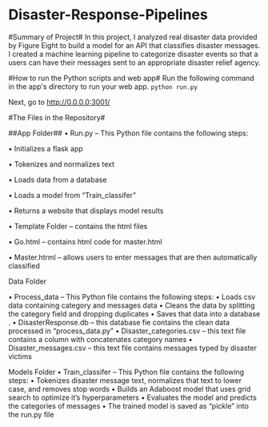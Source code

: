 # Disaster-Response-Pipelines


#Summary of Project#
In this project, I analyzed real disaster data provided by Figure Eight to build a model for an API that classifies disaster messages. I created a machine learning pipeline to categorize disaster events so that a users can have their messages sent to an appropriate disaster relief agency.


#How to run the Python scripts and web app#
Run the following command in the app's directory to run your web app.
    `python run.py`

Next, go to http://0.0.0.0:3001/

#The Files in the Repository#

##App Folder##
•	Run.py – This Python file contains the following steps: 

  •	Initializes a flask app
  
  •	Tokenizes and normalizes text
  
  •	Loads data from a database
  
  •	Loads a model from “Train_classifer”
  
  •	Returns a website that displays model results
  
•	Template Folder – contains the html files

  •	Go.html – contains html code for master.html
  
  •	Master.htrml – allows users to enter messages that are then automatically classified

Data Folder

•	Process_data – This Python file contains the following steps: 
  •	Loads csv data containing category and messages data
  •	Cleans the data by splitting the category field and dropping duplicates
  •	Saves that data into a database .
•	DisasterResponse.db – this database fie contains the clean data processed in “process_data.py”
•	Disaster_categories.csv – this text file contains a column with concatenates category names
•	Disaster_messages.csv – this text file contains messages typed by disaster victims

Models Folder
•	Train_classifer – This Python file contains the following steps: 
•	Tokenizes disaster message text, normalizes that text to lower case, and removes stop words
•	Builds an Adaboost model that uses grid search to optimize it’s hyperparameters
•	Evaluates the model and predicts the categories of messages
•	The trained model is saved as “pickle” into the run.py file


